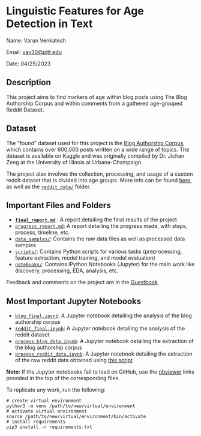 # Linguistic Features for Age Detection in Text

Name: Varun Venkatesh

Email: vav30@pitt.edu

Date: 04/25/2023

## Description

This project aims to find markers of age within blog posts using The Blog Authorship Corpus and within comments from a gathered age-grouped Reddit Dataset.

## Dataset

The "found" dataset used for this project is the [Blog Authorship Corpus](https://u.cs.biu.ac.il/~koppel/BlogCorpus.htm), which contains over 600,000 posts written on a wide range of topics. The dataset is available on Kaggle and was originally compiled by Dr. Jichan Zeng at the University of Illinois at Urbana-Champaign. 

The project also involves the collection, processing, and usage of a custom reddit dataset that is divided into age groups. More info can be found [here](https://github.com/Data-Science-for-Linguists-2023/Text-Based-Age-Recognition/blob/main/progress_report.md#3rd-progress-report), as well as the [`reddit_data/`](reddit_data/) folder.


## Important Files and Folders

- [**`final_report.md`**](final_report.md) : A report detailing the final results of the project
- [`progress_report.md`](progress_report.md): A report detailing the progress made, with steps, process, timeline, etc.
- [`data_samples/`](data_samples/): Contains the raw data files as well as processed data samples
- [`scripts/`](scripts/): Contains Python scripts for various tasks (preprocessing, feature extraction, model training, and model evaluation)
- [`notebooks/`](notebooks/): Contains iPython Notebooks (Jupyter) for the main work like discovery, processing, EDA, analysis, etc.

Feedback and comments on the project are in the [Guestbook](https://github.com/Data-Science-for-Linguists-2023/Class-Lounge/blob/main/guestbooks/varun.md)


## Most Important Jupyter Notebooks

- [`blog_final.ipynb`](notebooks/data_analysis/final/blog_final.ipynb): A Jupyter notebook detailing the analysis of the blog authorship corpus
- [`reddit_final.ipynb`](notebooks/data_analysis/final/reddit_final.ipynb): A Jupyter notebook detailing the analysis of the reddit dataset
- [`process_blog_data.ipynb`](notebooks/data_extraction/process_blog_data.ipynb): A Jupyter notebook detailing the extraction of the blog authorship corpus
- [`process_reddit_data.ipynb`](notebooks/data_extraction/process_reddit_data.ipynb): A Jupyter notebook detailing the extraction of the raw reddit data obtained using [this script](scripts/reddit_comment_fetch.py)

**Note:** If the Jupyter notebooks fail to load on GitHub, use the [nbviewer](https://nbviewer.jupyter.org/) links provided in the top of the corresponding files.


To replicate any work, run the following:

```
# create virtual environment
python3 -m venv /path/to/new/virtual/environment
# activate virtual environment
source /path/to/new/virtual/environment/bin/activate
# install requirements
pip3 install -r requirements.txt
```